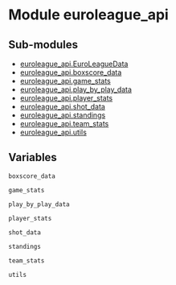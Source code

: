 # Module euroleague_api

## Sub-modules

* [euroleague_api.EuroLeagueData](EuroLeagueData/)
* [euroleague_api.boxscore_data](boxscore_data/)
* [euroleague_api.game_stats](game_stats/)
* [euroleague_api.play_by_play_data](play_by_play_data/)
* [euroleague_api.player_stats](player_stats/)
* [euroleague_api.shot_data](shot_data/)
* [euroleague_api.standings](standings/)
* [euroleague_api.team_stats](team_stats/)
* [euroleague_api.utils](utils/)

## Variables

```python3
boxscore_data
```

```python3
game_stats
```

```python3
play_by_play_data
```

```python3
player_stats
```

```python3
shot_data
```

```python3
standings
```

```python3
team_stats
```

```python3
utils
```
